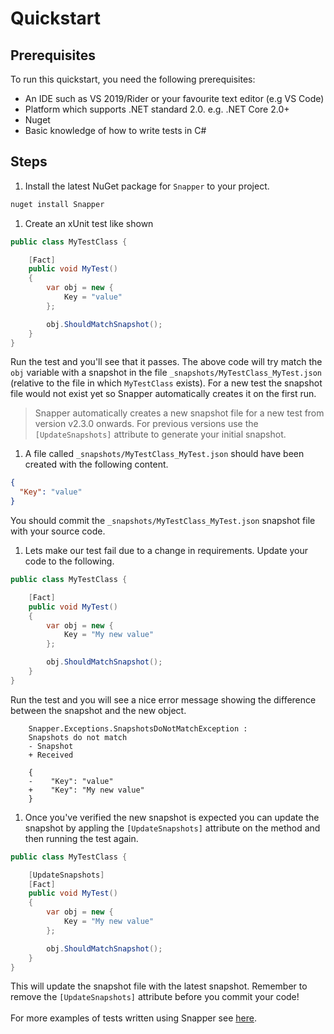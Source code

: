 # Quickstart

## Prerequisites
To run this quickstart, you need the following prerequisites:

- An IDE such as VS 2019/Rider or your favourite text editor (e.g VS Code)
- Platform which supports .NET standard 2.0. e.g. .NET Core 2.0+
- Nuget
- Basic knowledge of how to write tests in C#

## Steps

1. Install the latest NuGet package for `Snapper` to your project.
```bash
nuget install Snapper
```
1. Create an xUnit test like shown
```csharp
public class MyTestClass {

    [Fact]
    public void MyTest()
    {
        var obj = new {
            Key = "value"
        };

        obj.ShouldMatchSnapshot();
    }
}
```
Run the test and you'll see that it passes.
The above code will try match the `obj` variable with a snapshot in the file `_snapshots/MyTestClass_MyTest.json` (relative to the file in which `MyTestClass` exists).
For a new test the snapshot file would not exist yet so Snapper automatically creates it on the first run.
> Snapper automatically creates a new snapshot file for a new test from version v2.3.0 onwards. For previous versions use the `[UpdateSnapshots]` attribute to generate your initial snapshot.

1. A file called `_snapshots/MyTestClass_MyTest.json` should have been created with the following content.
```json
{
  "Key": "value"
}
```
You should commit the `_snapshots/MyTestClass_MyTest.json` snapshot file with your source code.

1. Lets make our test fail due to a change in requirements. Update your code to the following.
```csharp
public class MyTestClass {

    [Fact]
    public void MyTest()
    {
        var obj = new {
            Key = "My new value"
        };

        obj.ShouldMatchSnapshot();
    }
}
```
Run the test and you will see a nice error message showing the difference between the snapshot and the new object.
```
    Snapper.Exceptions.SnapshotsDoNotMatchException :
    Snapshots do not match
    - Snapshot
    + Received

    {
    -    "Key": "value"
    +    "Key": "My new value"
    }
```

1. Once you've verified the new snapshot is expected you can update the snapshot by appling the `[UpdateSnapshots]` attribute on the method and then running the test again.
```csharp
public class MyTestClass {

    [UpdateSnapshots]
    [Fact]
    public void MyTest()
    {
        var obj = new {
            Key = "My new value"
        };

        obj.ShouldMatchSnapshot();
    }
}
```
This will update the snapshot file with the latest snapshot. Remember to remove the `[UpdateSnapshots]` attribute before you commit your code!
<br></br>
For more examples of tests written using Snapper see [here](https://github.com/theramis/Snapper/tree/master/project/Tests/Snapper.Tests).
